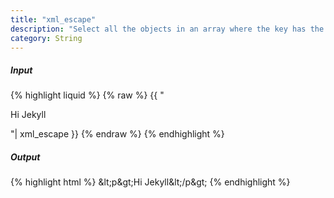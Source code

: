 ```yaml
---
title: "xml_escape"
description: "Select all the objects in an array where the key has the given value."
category: String
---
```

##### Input
{% highlight liquid %}
{% raw %}
{{ "<p>Hi Jekyll</p>"| xml_escape }}
{% endraw %}
{% endhighlight %}

##### Output

{% highlight html %}
&amp;lt;p&amp;gt;Hi Jekyll&amp;lt;/p&amp;gt;
{% endhighlight %}
